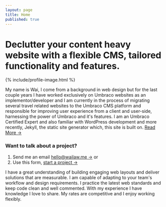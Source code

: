 ```yaml
---
layout: page
title: Home
published: true
---
```


# Declutter your content heavy website with a flexible CMS, tailored functionality and features.

{% include/profile-image.html %}

My name is Wai, I come from a background in web design but for the last couple years I have worked exclusively on Umbraco websites as an implementor/developer and I am currently in the process of migrating several travel related websites to the Umbraco CMS platform and responsible for improving user experience from a client and user-side, harnessing the power of Umbraco and it's features.  I am an Umbraco Certified Expert and also familiar with WordPress development and more recently, Jekyll, the static site generator which, this site is built on.  [Read More &rarr;](/about/)

### Want to talk about a project?

1. Send me an email [hello@wailaw.me &rarr;](mailto:hello@wailaw.me) or
2. Use this form, [start a project &rarr;](/enquiry/)

I have a great understanding of building engaging web layouts and deliver solutions that are measurable. I am capable of adapting to your team's workflow and design requirements. I practice the latest web standards and keep code clean and well commented. With my experience I have knowledge I love to share. My rates are competitive and I enjoy working flexibly.
